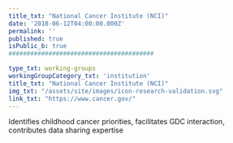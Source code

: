 ```yaml
---
title_txt: "National Cancer Institute (NCI)"
date: '2018-06-12T04:00:00.000Z'
permalink: ''
published: true
isPublic_b: true
########################################

type_txt: working-groups
workingGroupCategory_txt: 'institution'
title_txt: "National Cancer Institute (NCI)"
img_txt: "/assets/site/images/icon-research-validation.svg"
link_txt: "https://www.cancer.gov/"
---
```


Identifies childhood cancer priorities, facilitates GDC interaction, contributes data sharing expertise